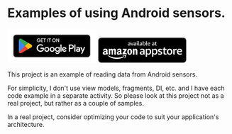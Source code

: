 # Examples of using Android sensors.

[<img src="https://github.com/reboot297/sensors-android/blob/main/doc/google-play-badge.png" width=200>](https://play.google.com/store/apps/details?id=com.reboot297.sensors)
[<img src="https://github.com/reboot297/sensors-android/blob/main/doc/amazon-appstore-badge-english-black.png" width=200>](http://www.amazon.com/gp/mas/dl/android?p=com.reboot297.sensors)

This project is an example of reading data from Android sensors.

For simplicity, I don't use view models, fragments, DI, etc. and I have each code example in a separate activity. So please look at this project not as a real project, but rather as a couple of samples.

In a real project, consider optimizing your code to suit your application's architecture.